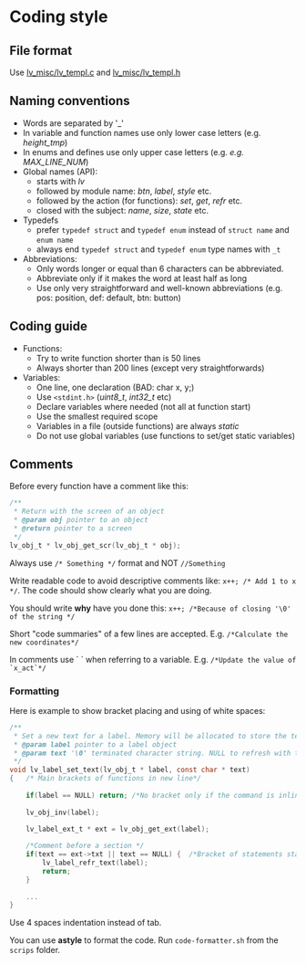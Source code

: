 # Coding style

## File format
Use [lv_misc/lv_templ.c](https://github.com/lvgl/lvgl/blob/master/src/lv_misc/lv_templ.c) and [lv_misc/lv_templ.h](https://github.com/lvgl/lvgl/blob/master/src/lv_misc/lv_templ.h)

## Naming conventions
* Words are separated by '_'
* In variable and function names use only lower case letters (e.g. *height_tmp*)
* In enums and defines use only upper case letters (e.g. *e.g. MAX_LINE_NUM*)
* Global names (API):
  * starts with *lv*
  * followed by module name: *btn*, *label*, *style* etc.
  * followed by the action (for functions): *set*, *get*, *refr* etc.
  * closed with the subject: *name*, *size*, *state* etc. 
* Typedefs
  * prefer `typedef struct` and `typedef enum` instead of  `struct name` and `enum name`
  * always end `typedef struct` and `typedef enum` type names with `_t`
* Abbreviations:
  * Only words longer or equal than 6 characters can be abbreviated. 
  * Abbreviate only if it makes the word at least half as long
  * Use only very straightforward and well-known abbreviations (e.g. pos: position, def: default, btn: button) 

## Coding guide
* Functions:
  * Try to write function shorter than is 50 lines 
  * Always shorter than 200 lines (except very straightforwards) 
* Variables:
  * One line, one declaration (BAD: char x, y;)
  * Use `<stdint.h>` (*uint8_t*, *int32_t* etc)
  * Declare variables where needed (not all at function start)
  * Use the smallest required scope
  * Variables in a file (outside functions) are always *static*
  * Do not use global variables (use functions to set/get static variables)

## Comments
Before every function have a comment like this:

```c
/**
 * Return with the screen of an object
 * @param obj pointer to an object
 * @return pointer to a screen
 */
lv_obj_t * lv_obj_get_scr(lv_obj_t * obj); 
```

Always use `/* Something */` format and NOT `//Something`

Write readable code to avoid descriptive comments like: 
`x++; /* Add 1 to x */`. 
The code should show clearly what you are doing.

You should write **why** have you done this: 
`x++; /*Because of closing '\0' of the string */`

Short "code summaries" of a few lines are accepted. E.g. `/*Calculate the new coordinates*/`

In comments use \` \` when referring to a variable. E.g. ``/*Update the value of `x_act`*/``

### Formatting
Here is example to show bracket placing and using of white spaces:
```c
/**
 * Set a new text for a label. Memory will be allocated to store the text by the label.
 * @param label pointer to a label object
 * @param text '\0' terminated character string. NULL to refresh with the current text.
 */
void lv_label_set_text(lv_obj_t * label, const char * text)
{   /* Main brackets of functions in new line*/
    
    if(label == NULL) return; /*No bracket only if the command is inline with the if statement*/
    
    lv_obj_inv(label);
    
    lv_label_ext_t * ext = lv_obj_get_ext(label);

    /*Comment before a section */
    if(text == ext->txt || text == NULL) {  /*Bracket of statements start inline*/
        lv_label_refr_text(label);
        return;   
    }
    
    ...
}
```

Use 4 spaces indentation instead of tab.

You can use **astyle** to format the code. Run `code-formatter.sh` from the `scrips` folder.
